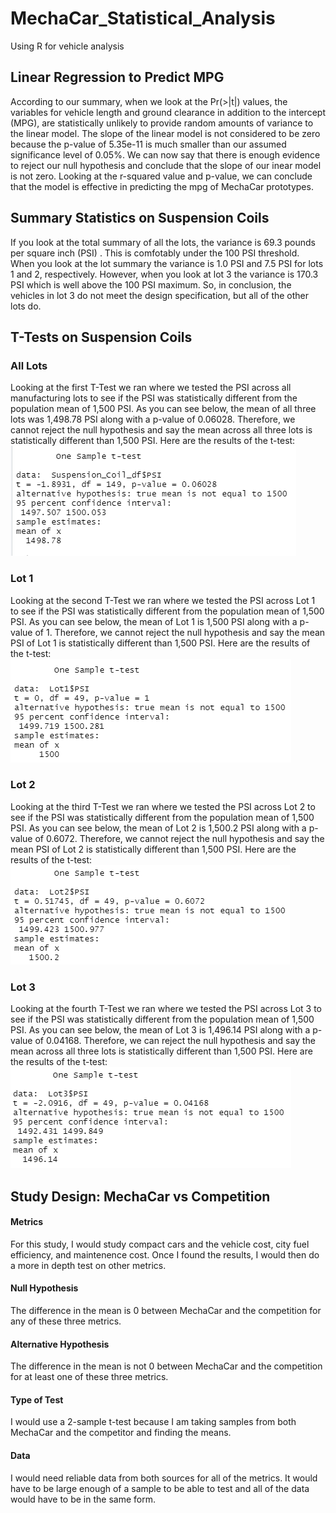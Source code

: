 # MechaCar_Statistical_Analysis
Using R for vehicle analysis

## Linear Regression to Predict MPG
According to our summary, when we look at the Pr(>|t|) values, the variables for vehicle length and ground clearance in addition to the intercept (MPG), are statistically unlikely to provide random amounts of variance to the linear model. The slope of the linear model is not considered to be zero because the p-value of 5.35e-11 is much smaller than our assumed significance level of 0.05%. We can now say that there is enough evidence to reject our null hypothesis and conclude that the slope of our inear model is not zero. Looking at the r-squared value and p-value, we can conclude that the model is effective in predicting the mpg of MechaCar prototypes.

## Summary Statistics on Suspension Coils
If you look at the total summary of all the lots, the variance is 69.3 pounds per square inch (PSI) . This is comfotably under the 100 PSI threshold. When you look at the lot summary the variance is 1.0 PSI and 7.5 PSI for lots 1 and 2, respectively. However, when you look at lot 3 the variance is 170.3 PSI which is well above the 100 PSI maximum. So, in conclusion, the vehicles in lot 3 do not meet the design specification, but all of the other lots do.

## T-Tests on Suspension Coils
### All Lots
Looking at the first T-Test we ran where we tested the PSI across all manufacturing lots to see if the PSI was statistically different from the population mean of 1,500 PSI. As you can see below, the mean of all three lots was 1,498.78 PSI along with a p-value of 0.06028. Therefore, we cannot reject the null hypothesis and say the mean across all three lots is statistically different than 1,500 PSI. Here are the results of the t-test:
![](Resources/All_Lots.PNG)

### Lot 1
Looking at the second T-Test we ran where we tested the PSI across Lot 1 to see if the PSI was statistically different from the population mean of 1,500 PSI. As you can see below, the mean of Lot 1 is 1,500 PSI along with a p-value of 1. Therefore, we cannot reject the null hypothesis and say the mean PSI of Lot 1 is statistically different than 1,500 PSI. Here are the results of the t-test:
![](Resources/Lot1.PNG)

### Lot 2
Looking at the third T-Test we ran where we tested the PSI across Lot 2 to see if the PSI was statistically different from the population mean of 1,500 PSI. As you can see below, the mean of Lot 2 is 1,500.2 PSI along with a p-value of 0.6072. Therefore, we cannot reject the null hypothesis and say the mean PSI of Lot 2 is statistically different than 1,500 PSI. Here are the results of the t-test:
![](Resources/Lot2.PNG)

### Lot 3
Looking at the fourth T-Test we ran where we tested the PSI across Lot 3 to see if the PSI was statistically different from the population mean of 1,500 PSI. As you can see below, the mean of Lot 3 is 1,496.14 PSI along with a p-value of 0.04168. Therefore, we can reject the null hypothesis and say the mean across all three lots is statistically different than 1,500 PSI. Here are the results of the t-test:
![](Resources/Lot3.PNG)

## Study Design: MechaCar vs Competition
#### Metrics 
For this study, I would study compact cars and the vehicle cost, city fuel efficiency, and maintenence cost. Once I found the results, I would then do a more in depth test on other metrics.
#### Null Hypothesis 
The difference in the mean is 0 between MechaCar and the competition for any of these three metrics.
#### Alternative Hypothesis 
The difference in the mean is not 0 between MechaCar and the competition for at least one of these three metrics.
#### Type of Test 
I would use a 2-sample t-test because I am taking samples from both MechaCar and the competitor and finding the means.
#### Data 
I would need reliable data from both sources for all of the metrics. It would have to be large enough of a sample to be able to test and all of the data would have to be in the same form.









